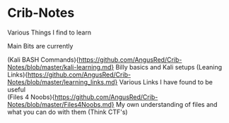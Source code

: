 # Crib-Notes
Various Things I find to learn  

Main Bits are currently

(Kali BASH Commands){https://github.com/AngusRed/Crib-Notes/blob/master/kali-learning.md}  Billy basics and Kali setups
(Leaning Links){https://github.com/AngusRed/Crib-Notes/blob/master/learning_links.md} Various Links I have found to be useful  
(Files 4 Noobs){https://github.com/AngusRed/Crib-Notes/blob/master/Files4Noobs.md} My own understanding of files and what you can do with them (Think CTF's)
